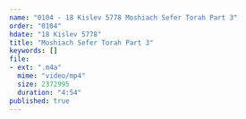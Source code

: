```yaml
---
name: "0104 - 18 Kislev 5778 Moshiach Sefer Torah Part 3"
order: "0104"
hdate: "18 Kislev 5778"
title: "Moshiach Sefer Torah Part 3"
keywords: []
file:
- ext: ".m4a"
  mime: "video/mp4"
  size: 2372995
  duration: "4:54"
published: true
---
```


